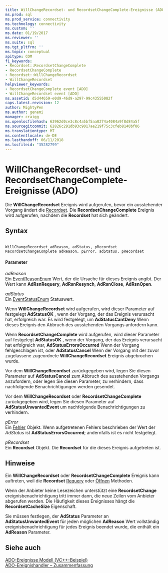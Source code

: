 ```yaml
---
title: WillChangeRecordset- und RecordsetChangeComplete-Ereignisse (ADO) | Microsoft Docs
ms.prod: sql
ms.prod_service: connectivity
ms.technology: connectivity
ms.custom: ''
ms.date: 01/19/2017
ms.reviewer: ''
ms.suite: sql
ms.tgt_pltfrm: ''
ms.topic: conceptual
apitype: COM
f1_keywords:
- Recordset::RecordsetChangeComplete
- RecordsetChangeComplete
- Recordset::WillChangeRecordset
- WillChangeRecordset
helpviewer_keywords:
- RecordsetChangeComplete event [ADO]
- WillChangeRecordset event [ADO]
ms.assetid: d5d44659-e0d9-46d9-a297-99c43555082f
caps.latest.revision: 12
author: MightyPen
ms.author: genemi
manager: craigg
ms.openlocfilehash: 63962d0ce3c8c4a5bf5aa0274a4084a9f8d84a5f
ms.sourcegitcommit: 62826c291db93c9017ae219f75c3cfeb8140bf06
ms.translationtype: MT
ms.contentlocale: de-DE
ms.lasthandoff: 06/11/2018
ms.locfileid: "35282799"
---
```

# <a name="willchangerecordset-and-recordsetchangecomplete-events-ado"></a>WillChangeRecordset- und RecordsetChangeComplete-Ereignisse (ADO)
Die **WillChangeRecordset** Ereignis wird aufgerufen, bevor ein ausstehender Vorgang ändert die [Recordset](../../../ado/reference/ado-api/recordset-object-ado.md). Die **RecordsetChangeComplete** Ereignis wird aufgerufen, nachdem die **Recordset** hat sich geändert.  
  
## <a name="syntax"></a>Syntax  
  
```  
  
WillChangeRecordset adReason, adStatus, pRecordset  
RecordsetChangeComplete adReason, pError, adStatus, pRecordset  
```  
  
#### <a name="parameters"></a>Parameter  
 *adReason*  
 Ein [EventReasonEnum](../../../ado/reference/ado-api/eventreasonenum.md) Wert, der die Ursache für dieses Ereignis angibt. Der Wert kann **AdRsnRequery**, **AdRsnResynch**, **AdRsnClose**, **AdRsnOpen**.  
  
 *adStatus*  
 Ein [EventStatusEnum](../../../ado/reference/ado-api/eventstatusenum.md) Statuswert.  
  
 Wenn **WillChangeRecordset** wird aufgerufen, wird dieser Parameter auf festgelegt **AdStatusOK** , wenn der Vorgang, der das Ereignis verursacht hat, erfolgreich war. Es wird festgelegt, um **AdStatusCantDeny** Wenn dieses Ereignis den Abbruch des ausstehenden Vorgangs anfordern kann.  
  
 Wenn **RecordsetChangeComplete** wird aufgerufen, wird dieser Parameter auf festgelegt **AdStatusOK** , wenn der Vorgang, der das Ereignis verursacht hat erfolgreich war, **AdStatusErrorsOccurred** Wenn der Vorgang fehlgeschlagen ist, oder **AdStatusCancel** Wenn der Vorgang mit der zuvor zugelassene zugeordnete **WillChangeRecordset** Ereignis abgebrochen wurde.  
  
 Vor dem **WillChangeRecordset** zurückgegeben wird, legen Sie diesen Parameter auf **AdStatusCancel** zum Abbruch des ausstehenden Vorgangs anzufordern, oder legen Sie diesen Parameter, zu verhindern, dass nachfolgende Benachrichtigungen werden gesendet.  
  
 Vor dem **WillChangeRecordset** oder **RecordsetChangeComplete** zurückgegeben wird, legen Sie diesen Parameter auf **AdStatusUnwantedEvent** um nachfolgende Benachrichtigungen zu verhindern.  
  
 *pError*  
 Ein [Fehler](../../../ado/reference/ado-api/error-object.md) Objekt. Wenn aufgetretenen Fehlers beschrieben der Wert der *AdStatus* ist **AdStatusErrorsOccurred**; andernfalls ist es nicht festgelegt.  
  
 *pRecordset*  
 Ein **Recordset** Objekt. Die **Recordset** für die dieses Ereignis aufgetreten ist.  
  
## <a name="remarks"></a>Hinweise  
 Ein **WillChangeRecordset** oder **RecordsetChangeComplete** Ereignis kann auftreten, weil die **Recordset** [Requery](../../../ado/reference/ado-api/requery-method.md) oder [Öffnen](../../../ado/reference/ado-api/open-method-ado-recordset.md) Methoden.  
  
 Wenn der Anbieter keine Lesezeichen unterstützt eine **RecordsetChange** ereignisbenachrichtigung tritt immer dann, die neue Zeilen vom Anbieter abgerufen werden. Die Häufigkeit dieses Ereignisses hängt die **RecordsetCacheSize** Eigenschaft.  
  
 Sie müssen festlegen, der **AdStatus** Parameter an **AdStatusUnwantedEvent** für jeden möglichen **AdReason** Wert vollständig ereignisbenachrichtigung für jedes Ereignis beendet wurde, die enthält ein **AdReason** Parameter.  
  
## <a name="see-also"></a>Siehe auch  
 [ADO-Ereignisse Modell (VC++-Beispiel)](../../../ado/reference/ado-api/ado-events-model-example-vc.md)   
 [ADO-Ereignishandler – Zusammenfassung](../../../ado/guide/data/ado-event-handler-summary.md)
